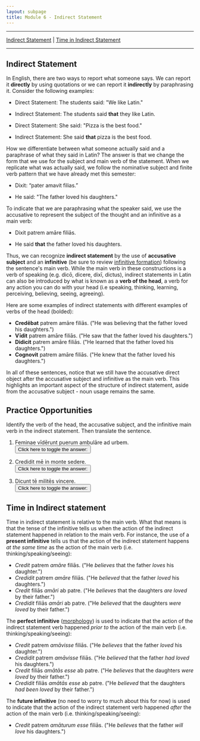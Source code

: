 ```yaml
---
layout: subpage
title: Module 6 - Indirect Statement
---
```


***

[Indirect Statement](#indirect-statement) \| [Time in Indirect Statement](#time-in-indirect-statement)

***
## Indirect Statement

In English, there are two ways to report what someone says. We can report it **directly** by using quotations or we can report it **indirectly** by paraphrasing it. Consider the following examples:

- Direct Statement: The students said: "We like Latin."
- Indirect Statement: The students said **that** they like Latin.

- Direct Statement: She said: "Pizza is the best food."
- Indirect Statement: She said **that** pizza is the best food.

How we differentiate between what someone actually said and a paraphrase of what they said in Latin? The answer is that we change the form that we use for the subject and main verb of the statement. When we replicate what was actually said, we follow the nominative subject and finite verb pattern that we have already met this semester:

- Dixit: “pater amavit filias.”

- He said: "The father loved his daughters."

To indicate that we are paraphrasing what the speaker said, we use the accusative to represent the subject of the thought and an infinitive as a main verb:

- Dixit patrem amāre filiās.

- He said **that** the father loved his daughters.

Thus, we can recognize **indirect statement** by the use of **accusative subject** and an **infinitive** (be sure to review [infinitive formation](https://dlibatique.github.io/LATN101-F19/notes/4-verbal-nouns-and-adjs/#infinitives)) following the sentence's main verb. While the main verb in these constructions is a verb of speaking (e.g. dicō, dicere, dixī, dictus), indirect statements in Latin can also be introduced by what is known as a **verb of the head**, a verb for any action you can do with your head (i.e speaking, thinking, learning, perceiving, believing, seeing, agreeing).

Here are some examples of indirect statements with different examples of verbs of the head (bolded):

- **Credēbat** patrem amāre filiās. ("He was believing that the father loved his daughters.")
- **Vīdit** patrem amāre filiās. ("He saw that the father loved his daughters.")
- **Didicit** patrem amāre filiās. ("He learned that the father loved his daughters.")
- **Cognovit** patrem amāre filiās. ("He knew that the father loved his daughters.")

In all of these sentences, notice that we still have the accusative direct object after the accusative subject and infinitive as the main verb. This highlights an important aspect of the structure of indirect statement, aside from the accusative subject - noun usage remains the same.

## Practice Opportunities

Identify the verb of the head, the accusative subject, and the infinitive main verb in the indirect statement. Then translate the sentence.

1. Feminae vīdērunt puerum ambulāre ad urbem.  
<button onclick="toggleDisplay('prac1')">Click here to toggle the answer:</button> <span style="display: none;" id="prac1">vīdērunt = verb of head; puerum = accusative subject; ambulāre = infinitive main verb; The women saw that the boy walked to the city.</span>

2. Credidit mē in monte sedere.  
<button onclick="toggleDisplay('prac2')">Click here to toggle the answer:</button> <span style="display: none;" id="prac2">credidit = verb of head; mē = accusative subject; sedere = infinitive main verb; He believed that I sat on the mountain.</span>

3. Dicunt tē militēs vincere.  
<button onclick="toggleDisplay('prac3')">Click here to toggle the answer:</button> <span style="display: none;" id="prac3">dixērunt = verb of head; tē = accusative subject; vincere = infinitive main verb; They say that you are defeating the enemy.</span>

## Time in Indirect statement

Time in indirect statement is relative to the main verb. What that means is that the tense of the infinitive tells us when the action of the indirect statement happened in relation to the main verb. For instance, the use of a **present infinitive** tells us that the action of the indirect statement happens *at the same time* as the action of the main verb (i.e. thinking/speaking/seeing):

- *Credit* patrem *amāre* filiās. ("He *believes* that the father *loves* his daughter.")
- *Credidit* patrem *amāre* filiās. ("He *believed* that the father *loved* his daughters.")
- *Credit* filiās *amāri* ab patre. ("He *believes* that the daughters *are loved* by their father.")
- *Credidit* filiās *amāri* ab patre. ("He *believed* that the daughters *were loved* by their father.")

The **perfect infinitive** ([morphology](https://dlibatique.github.io/LATN101-F19/notes/4-verbal-nouns-and-adjs/#perfect-active-infinitive)) is used to indicate that the action of the indirect statement verb happened *prior to* the action of the main verb (i.e. thinking/speaking/seeing):

- *Credit* patrem *amāvisse* filiās. ("He *believes* that the father *loved* his daughter.")
- *Credidit* patrem *amāvisse* filiās. ("He *believed* that the father *had loved* his daughters.")
- *Credit* filiās *amātās esse* ab patre. ("He *believes* that the daughters *were loved* by their father.")
- *Credidit* filiās *amātās esse* ab patre. ("He *believed* that the daughters *had been loved* by their father.")

The **future infinitive** (no need to worry to much about this for now) is used to indicate that the action of the indirect statement verb happened *after* the action of the main verb (i.e. thinking/speaking/seeing):

- *Credit* patrem *amāturum esse* filiās. ("He *believes* that the father *will love* his daughters.")
